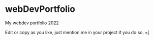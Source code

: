 # webDevPortfolio
My webdev portfolio 2022


Edit or copy as you like, just mention me in your project if you do so. =]
